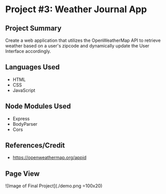 # Project #3: Weather Journal App

## Project Summary

Create a web application that utilizes the OpenWeatherMap API to retrieve weather based on a user's zipcode and dynamically update the User Interface accordingly.

## Languages Used

- HTML
- CSS
- JavaScript

## Node Modules Used

- Express
- BodyParser
- Cors

## References/Credit

- https://openweathermap.org/appid

## Page View

![Image of Final Project](./demo.png =100x20)
